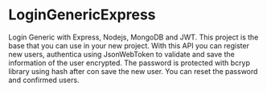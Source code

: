 # LoginGenericExpress
Login Generic with Express, Nodejs, MongoDB and JWT.
This project is the base that you can use in your new project.
With this API you can register new users, authentica using JsonWebToken to validate and save the information of the user encrypted.
The password is protected with bcryp library using hash after con save the new user.
You can reset the password and confirmed users.
